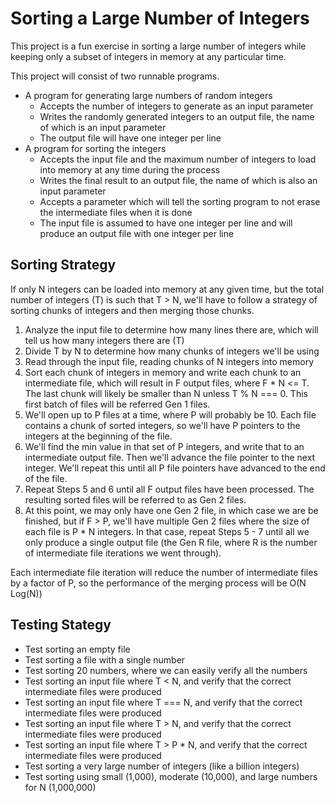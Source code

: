 # Sorting a Large Number of Integers

This project is a fun exercise in sorting a large number of integers while keeping only a subset of integers in memory at any particular time.

This project will consist of two runnable programs.

- A program for generating large numbers of random integers
  - Accepts the number of integers to generate as an input parameter
  - Writes the randomly generated integers to an output file, the name of which is an input parameter
  - The output file will have one integer per line
- A program for sorting the integers
  - Accepts the input file and the maximum number of integers to load into memory at any time during the process
  - Writes the final result to an output file, the name of which is also an input parameter
  - Accepts a parameter which will tell the sorting program to not erase the intermediate files when it is done
  - The input file is assumed to have one integer per line and will produce an output file with one integer per line

## Sorting Strategy

If only N integers can be loaded into memory at any given time, but the total number of integers (T) is such that T > N, we'll have to follow a strategy of sorting chunks of integers and then merging those chunks.

1. Analyze the input file to determine how many lines there are, which will tell us how many integers there are (T)
2. Divide T by N to determine how many chunks of integers we'll be using
3. Read through the input file, reading chunks of N integers into memory
4. Sort each chunk of integers in memory and write each chunk to an intermediate file, which will result in F output files, where F * N <= T. The last chunk will likely be smaller than N unless T % N === 0. This first batch of files will be referred Gen 1 files.
5. We'll open up to P files at a time, where P will probably be 10. Each file contains a chunk of sorted integers, so we'll have P pointers to the integers at the beginning of the file.
6. We'll find the min value in that set of P integers, and write that to an intermediate output file. Then we'll advance the file pointer to the next integer. We'll repeat this until all P file pointers have advanced to the end of the file.
7. Repeat Steps 5 and 6 until all F output files have been processed. The resulting sorted files will be referred to as Gen 2 files. 
8. At this point, we may only have one Gen 2 file, in which case we are be finished, but if F > P, we'll have multiple Gen 2 files where the size of each file is P * N integers. In that case, repeat Steps 5 - 7 until all we only produce a single output file (the Gen R file, where R is the number of intermediate file iterations we went through). 

Each intermediate file iteration will reduce the number of intermediate files by a factor of P, so the performance of the merging process will be O(N Log(N))

## Testing Stategy

- Test sorting an empty file
- Test sorting a file with a single number
- Test sorting 20 numbers, where we can easily verify all the numbers
- Test sorting an input file where T < N, and verify that the correct intermediate files were produced
- Test sorting an input file where T === N, and verify that the correct intermediate files were produced
- Test sorting an input file where T > N, and verify that the correct intermediate files were produced
- Test sorting an input file where T > P * N, and verify that the correct intermediate files were produced
- Test sorting a very large number of integers (like a billion integers)
- Test sorting using small (1,000), moderate (10,000), and large numbers for N (1,000,000)
